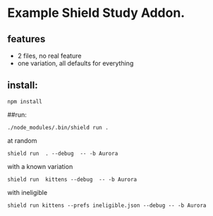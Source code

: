 # Example Shield Study Addon.

## features

- 2 files, no real feature
- one variation, all defaults for everything

## install:

```npm install```

##run:

```
./node_modules/.bin/shield run .
```

at random

```
shield run  . --debug  -- -b Aurora
```

with a known variation
```
shield run  kittens --debug  -- -b Aurora
```

with ineligible
```
shield run kittens --prefs ineligible.json --debug -- -b Aurora
```
